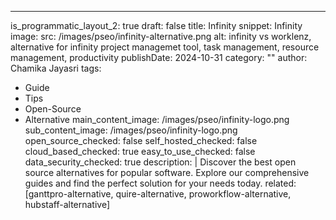 ---
is_programmatic_layout_2: true
draft: false
title: Infinity
snippet: Infinity
image:
  src: /images/pseo/infinity-alternative.png
  alt: infinity vs worklenz, alternative for infinity project managemet tool, task management, resource management, productivity
publishDate: 2024-10-31
category: ""
author: Chamika Jayasri
tags:
  - Guide
  - Tips
  - Open-Source
  - Alternative
main_content_image: /images/pseo/infinity-logo.png
sub_content_image: /images/pseo/infinity-logo.png
open_source_checked: false
self_hosted_checked: false
cloud_based_checked: true
easy_to_use_checked: false
data_security_checked: true
description: |
   Discover the best open source alternatives for popular software. Explore our comprehensive guides and find the perfect solution for your needs today.
related: [ganttpro-alternative, quire-alternative, proworkflow-alternative, hubstaff-alternative]